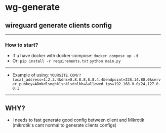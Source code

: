 # wg-generate
## wireguard generate clients config
----
### How to start?
- If u have docker with docker-compose: `docker compose up -d`
- Or: `pip install -r requirements.txt` `python main.py`
----
- Example of using: `YOURSITE.COM/?local_address=1.2.3.4&dns=8.8.8.8,8.8.4.4&endpoint=228.14.88.0&server_pubkey=ADmkdlsnghklsnklsdnlkh=&allowed_ips=192.168.0.0/24,127.0.0.1`
----
## WHY?
- I needs to fast generate good config between client and Mikrotik (mikrotik's cant normal to generate clients configs)
